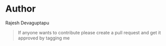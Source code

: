 # Author

Rajesh Devaguptapu

> If anyone wants to contribute please create a pull request and get it approved by tagging me